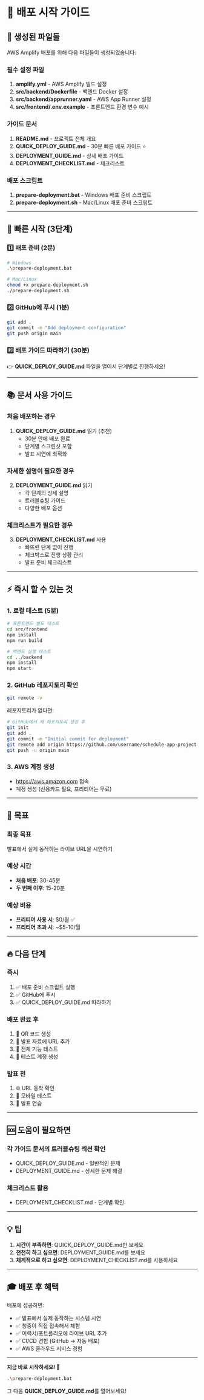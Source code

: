 # 🎯 배포 시작 가이드

## 📁 생성된 파일들

AWS Amplify 배포를 위해 다음 파일들이 생성되었습니다:

### 필수 설정 파일
1. **amplify.yml** - AWS Amplify 빌드 설정
2. **src/backend/Dockerfile** - 백엔드 Docker 설정
3. **src/backend/apprunner.yaml** - AWS App Runner 설정
4. **src/frontend/.env.example** - 프론트엔드 환경 변수 예시

### 가이드 문서
1. **README.md** - 프로젝트 전체 개요
2. **QUICK_DEPLOY_GUIDE.md** - 30분 빠른 배포 가이드 ⭐
3. **DEPLOYMENT_GUIDE.md** - 상세 배포 가이드
4. **DEPLOYMENT_CHECKLIST.md** - 체크리스트

### 배포 스크립트
1. **prepare-deployment.bat** - Windows 배포 준비 스크립트
2. **prepare-deployment.sh** - Mac/Linux 배포 준비 스크립트

---

## 🚀 빠른 시작 (3단계)

### 1️⃣ 배포 준비 (2분)
```bash
# Windows
.\prepare-deployment.bat

# Mac/Linux
chmod +x prepare-deployment.sh
./prepare-deployment.sh
```

### 2️⃣ GitHub에 푸시 (1분)
```bash
git add .
git commit -m "Add deployment configuration"
git push origin main
```

### 3️⃣ 배포 가이드 따라하기 (30분)
👉 **QUICK_DEPLOY_GUIDE.md** 파일을 열어서 단계별로 진행하세요!

---

## 📚 문서 사용 가이드

### 처음 배포하는 경우
1. **QUICK_DEPLOY_GUIDE.md** 읽기 (추천)
   - 30분 안에 배포 완료
   - 단계별 스크린샷 포함
   - 발표 시연에 최적화

### 자세한 설명이 필요한 경우
2. **DEPLOYMENT_GUIDE.md** 읽기
   - 각 단계의 상세 설명
   - 트러블슈팅 가이드
   - 다양한 배포 옵션

### 체크리스트가 필요한 경우
3. **DEPLOYMENT_CHECKLIST.md** 사용
   - 빠뜨린 단계 없이 진행
   - 체크박스로 진행 상황 관리
   - 발표 준비 체크리스트

---

## ⚡ 즉시 할 수 있는 것

### 1. 로컬 테스트 (5분)
```bash
# 프론트엔드 빌드 테스트
cd src/frontend
npm install
npm run build

# 백엔드 실행 테스트
cd ../backend
npm install
npm start
```

### 2. GitHub 레포지토리 확인
```bash
git remote -v
```

레포지토리가 없다면:
```bash
# GitHub에서 새 레포지토리 생성 후
git init
git add .
git commit -m "Initial commit for deployment"
git remote add origin https://github.com/username/schedule-app-project.git
git push -u origin main
```

### 3. AWS 계정 생성
- https://aws.amazon.com 접속
- 계정 생성 (신용카드 필요, 프리티어는 무료)

---

## 🎯 목표

### 최종 목표
발표에서 실제 동작하는 라이브 URL을 시연하기

### 예상 시간
- **처음 배포**: 30-45분
- **두 번째 이후**: 15-20분

### 예상 비용
- **프리티어 사용 시**: $0/월 ✅
- **프리티어 초과 시**: ~$5-10/월

---

## 🔥 다음 단계

### 즉시
1. ✅ 배포 준비 스크립트 실행
2. ✅ GitHub에 푸시
3. ✅ QUICK_DEPLOY_GUIDE.md 따라하기

### 배포 완료 후
1. 📱 QR 코드 생성
2. 📝 발표 자료에 URL 추가
3. 🧪 전체 기능 테스트
4. 💾 테스트 계정 생성

### 발표 전
1. 🌐 URL 동작 확인
2. 📱 모바일 테스트
3. 🎤 발표 연습

---

## 🆘 도움이 필요하면

### 각 가이드 문서의 트러블슈팅 섹션 확인
- QUICK_DEPLOY_GUIDE.md - 일반적인 문제
- DEPLOYMENT_GUIDE.md - 상세한 문제 해결

### 체크리스트 활용
- DEPLOYMENT_CHECKLIST.md - 단계별 확인

---

## 💡 팁

1. **시간이 부족하면**: QUICK_DEPLOY_GUIDE.md만 보세요
2. **천천히 하고 싶으면**: DEPLOYMENT_GUIDE.md를 보세요
3. **체계적으로 하고 싶으면**: DEPLOYMENT_CHECKLIST.md를 사용하세요

---

## 🎓 배포 후 혜택

배포에 성공하면:
- ✅ 발표에서 실제 동작하는 시스템 시연
- ✅ 청중이 직접 접속해서 체험
- ✅ 이력서/포트폴리오에 라이브 URL 추가
- ✅ CI/CD 경험 (GitHub → 자동 배포)
- ✅ AWS 클라우드 서비스 경험

---

**지금 바로 시작하세요! 🚀**

```bash
.\prepare-deployment.bat
```

그 다음 **QUICK_DEPLOY_GUIDE.md**를 열어보세요!
